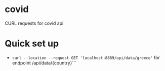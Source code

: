 # covid
CURL requests for covid api

# Quick set up

* ```curl --location --request GET 'localhost:8889/api/data/greece'``` for endpoint /api/data/{country}```
